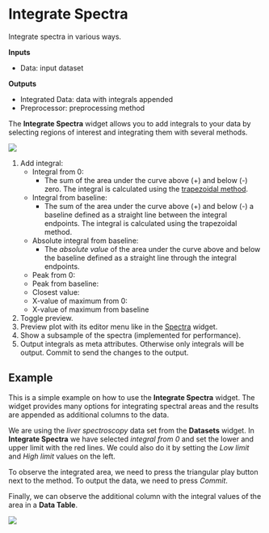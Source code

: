 Integrate Spectra
=================

Integrate spectra in various ways.

**Inputs**

- Data: input dataset

**Outputs**

- Integrated Data: data with integrals appended
- Preprocessor: preprocessing method

The **Integrate Spectra** widget allows you to add integrals to your data by selecting regions of interest and integrating them with several methods.

![](images/Integrate-Spectra-stamped.png)

1. Add integral:
   - Integral from 0:
     - The sum of the area under the curve above (+) and below (-) zero. The integral is calculated using the [trapezoidal method](https://numpy.org/doc/stable/reference/generated/numpy.trapezoid.html).
   - Integral from baseline:
     - The sum of the area under the curve above (+) and below (-) a baseline defined as a straight line between the integral endpoints. The integral is calculated using the trapezoidal method.
   - Absolute integral from baseline: 
     - The _absolute value_ of the area under the curve above and below the baseline defined as a straight line through the integral endpoints.
   - Peak from 0:
   - Peak from baseline:
   - Closest value:
   - X-value of maximum from 0:
   - X-value of maximum from baseline
2. Toggle preview.
3. Preview plot with its editor menu like in the [Spectra](spectra.md) widget.
4. Show a subsample of the spectra (implemented for performance).
5. Output integrals as meta attributes. Otherwise only integrals will be output. Commit to send the changes to the output.

Example
-------

This is a simple example on how to use the **Integrate Spectra** widget. The widget provides many options for integrating spectral areas and the results are appended as additional columns to the data.

We are using the *liver spectroscopy* data set from the **Datasets** widget. In **Integrate Spectra** we have selected *integral from 0* and set the lower and upper limit with the red lines. We could also do it by setting the *Low limit* and *High limit* values on the left.

To observe the integrated area, we need to press the triangular play button next to the method. To output the data, we need to press *Commit*.

Finally, we can observe the additional column with the integral values of the area in a **Data Table**.

![](images/Integrate-Spectra-Example.png)
